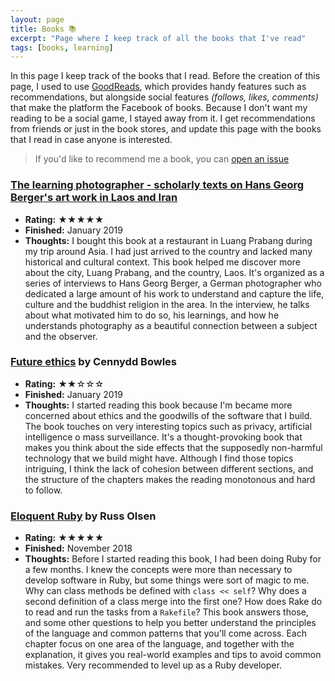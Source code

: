 ```yaml
---
layout: page
title: Books 📚
excerpt: "Page where I keep track of all the books that I've read"
tags: [books, learning]
---
```


In this page I keep track of the books that I read. Before the creation of this page, I used to use [GoodReads](https://www.goodreads.com/), which provides handy features such as recommendations, but alongside social features *(follows, likes, comments)* that make the platform the Facebook of books. Because I don't want my reading to be a social game, I stayed away from it. I get recommendations from friends or just in the book stores, and update this page with the books that I read in case anyone is interested.

> If you'd like to recommend me a book, you can [open an issue](https://github.com/pepibumur/pepibumur.github.io/issues/new?labels=book-recommendation&assignee=pepibumur)

### [The learning photographer - scholarly texts on Hans Georg Berger's art work in Laos and Iran](https://trove.nla.gov.au/work/157104513?q&versionId=171256754)

- **Rating:** ★★★★★
- **Finished:** January 2019
- **Thoughts:** I bought this book at a restaurant in Luang Prabang during my trip around Asia. I had just arrived to the country and lacked many historical and cultural context. This book helped me discover more about the city, Luang Prabang, and the country, Laos. It's organized as a series of interviews to Hans Georg Berger, a German photographer who dedicated a large amount of his work to understand and capture the life, culture and the buddhist religion in the area. In the interview, he talks about what motivated him to do so, his learnings, and how he understands photography as a beautiful connection between a subject and the observer. 

### [Future ethics](https://www.future-ethics.com/) by Cennydd Bowles
- **Rating:** ★★☆☆☆
- **Finished:** January 2019
- **Thoughts:** I started reading this book because I'm became more concerned about ethics and the goodwills of the software that I build. The book touches on very interesting topics such as privacy, artificial intelligence o mass surveillance. It's a thought-provoking book that makes you think about the side effects that the supposedly non-harmful technology that we build might have. Although I find those topics intriguing, I think the lack of cohesion between different sections, and the structure of the chapters makes the reading monotonous and hard to follow.

### [Eloquent Ruby](http://eloquentruby.com/) by Russ Olsen
- **Rating:** ★★★★★
- **Finished:** November 2018
- **Thoughts:** Before I started reading this book, I had been doing Ruby for a few months. I knew the concepts were more than necessary to develop software in Ruby, but some things were sort of magic to me. Why can class methods be defined with `class << self`? Why does a second definition of a class merge into the first one? How does Rake do to read and run the tasks from a `Rakefile`? This book answers those, and some other questions to help you better understand the principles of the language and common patterns that you'll come across. Each chapter focus on one area of the language, and together with the explanation, it gives you real-world examples and tips to avoid common mistakes. Very recommended to level up as a Ruby developer.


